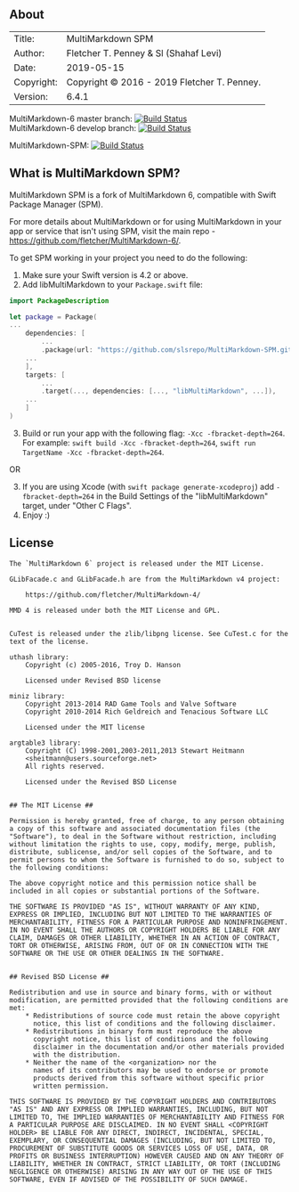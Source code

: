 ## About ##

|            |                           | 
| ---------- | ------------------------- |  
| Title:     | MultiMarkdown SPM       |  
| Author:    | Fletcher T. Penney & Sl (Shahaf Levi)       |  
| Date:      | 2019-05-15 |  
| Copyright: | Copyright © 2016 - 2019 Fletcher T. Penney.    |  
| Version:   | 6.4.1      |  

MultiMarkdown-6 master branch: [![Build Status](https://travis-ci.org/fletcher/MultiMarkdown-6.svg?branch=master)](https://travis-ci.org/fletcher/MultiMarkdown-6)  
MultiMarkdown-6 develop branch: [![Build Status](https://travis-ci.org/fletcher/MultiMarkdown-6.svg?branch=develop)](https://travis-ci.org/fletcher/MultiMarkdown-6)

MultiMarkdown-SPM: [![Build Status](https://travis-ci.org/slsrepo/MultiMarkdown-SPM.svg?branch=develop)](https://travis-ci.org/slsrepo/MultiMarkdown-SPM)


## What is MultiMarkdown SPM? ##

MultiMarkdown SPM is a fork of MultiMarkdown 6, compatible with Swift Package Manager (SPM).

For more details about MultiMarkdown or for using MultiMarkdown in your app or service that isn't using SPM, visit the main repo - <https://github.com/fletcher/MultiMarkdown-6/>.

To get SPM working in your project you need to do the following:

1. Make sure your Swift version is 4.2 or above.
2. Add libMultiMarkdown to your `Package.swift` file:
```swift
import PackageDescription

let package = Package(
...
    dependencies: [
    	...
        .package(url: "https://github.com/slsrepo/MultiMarkdown-SPM.git", from: "6.4.1")
	...
    ],
    targets: [
    	...
        .target(..., dependencies: [..., "libMultiMarkdown", ...]),
	...
    ]
)
```
3. Build or run your app with the following flag: `-Xcc -fbracket-depth=264`. For example: `swift build -Xcc -fbracket-depth=264`, `swift run TargetName -Xcc -fbracket-depth=264`.

OR

3. If you are using Xcode (with `swift package generate-xcodeproj`) add `-fbracket-depth=264` in the Build Settings of the "libMultiMarkdown" target, under "Other C Flags".
4. Enjoy :)

## License ##

	The `MultiMarkdown 6` project is released under the MIT License.
	
	GLibFacade.c and GLibFacade.h are from the MultiMarkdown v4 project:
	
		https://github.com/fletcher/MultiMarkdown-4/
	
	MMD 4 is released under both the MIT License and GPL.
	
	
	CuTest is released under the zlib/libpng license. See CuTest.c for the
	text of the license.
	
	uthash library:
		Copyright (c) 2005-2016, Troy D. Hanson
	
		Licensed under Revised BSD license
	
	miniz library:
		Copyright 2013-2014 RAD Game Tools and Valve Software
		Copyright 2010-2014 Rich Geldreich and Tenacious Software LLC
	
		Licensed under the MIT license
	
	argtable3 library:
		Copyright (C) 1998-2001,2003-2011,2013 Stewart Heitmann
		<sheitmann@users.sourceforge.net>
		All rights reserved.
	
		Licensed under the Revised BSD License
	
	
	## The MIT License ##
	
	Permission is hereby granted, free of charge, to any person obtaining
	a copy of this software and associated documentation files (the
	"Software"), to deal in the Software without restriction, including
	without limitation the rights to use, copy, modify, merge, publish,
	distribute, sublicense, and/or sell copies of the Software, and to
	permit persons to whom the Software is furnished to do so, subject to
	the following conditions:
	
	The above copyright notice and this permission notice shall be
	included in all copies or substantial portions of the Software.
	
	THE SOFTWARE IS PROVIDED "AS IS", WITHOUT WARRANTY OF ANY KIND,
	EXPRESS OR IMPLIED, INCLUDING BUT NOT LIMITED TO THE WARRANTIES OF
	MERCHANTABILITY, FITNESS FOR A PARTICULAR PURPOSE AND NONINFRINGEMENT.
	IN NO EVENT SHALL THE AUTHORS OR COPYRIGHT HOLDERS BE LIABLE FOR ANY
	CLAIM, DAMAGES OR OTHER LIABILITY, WHETHER IN AN ACTION OF CONTRACT,
	TORT OR OTHERWISE, ARISING FROM, OUT OF OR IN CONNECTION WITH THE
	SOFTWARE OR THE USE OR OTHER DEALINGS IN THE SOFTWARE.
	
	
	## Revised BSD License ##
	
	Redistribution and use in source and binary forms, with or without
	modification, are permitted provided that the following conditions are
	met:
	    * Redistributions of source code must retain the above copyright
	      notice, this list of conditions and the following disclaimer.
	    * Redistributions in binary form must reproduce the above
	      copyright notice, this list of conditions and the following
	      disclaimer in the documentation and/or other materials provided
	      with the distribution.
	    * Neither the name of the <organization> nor the
	      names of its contributors may be used to endorse or promote
	      products derived from this software without specific prior
	      written permission.
	
	THIS SOFTWARE IS PROVIDED BY THE COPYRIGHT HOLDERS AND CONTRIBUTORS
	"AS IS" AND ANY EXPRESS OR IMPLIED WARRANTIES, INCLUDING, BUT NOT
	LIMITED TO, THE IMPLIED WARRANTIES OF MERCHANTABILITY AND FITNESS FOR
	A PARTICULAR PURPOSE ARE DISCLAIMED. IN NO EVENT SHALL <COPYRIGHT
	HOLDER> BE LIABLE FOR ANY DIRECT, INDIRECT, INCIDENTAL, SPECIAL,
	EXEMPLARY, OR CONSEQUENTIAL DAMAGES (INCLUDING, BUT NOT LIMITED TO,
	PROCUREMENT OF SUBSTITUTE GOODS OR SERVICES LOSS OF USE, DATA, OR
	PROFITS OR BUSINESS INTERRUPTION) HOWEVER CAUSED AND ON ANY THEORY OF
	LIABILITY, WHETHER IN CONTRACT, STRICT LIABILITY, OR TORT (INCLUDING
	NEGLIGENCE OR OTHERWISE) ARISING IN ANY WAY OUT OF THE USE OF THIS
	SOFTWARE, EVEN IF ADVISED OF THE POSSIBILITY OF SUCH DAMAGE.
	
